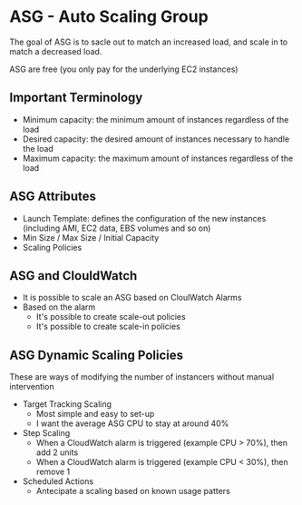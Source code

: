 # ASG - Auto Scaling Group
The goal of ASG is to sacle out to match an increased load, and scale in to match a decreased load.

ASG are free (you only pay for the underlying EC2 instances)

## Important Terminology

* Minimum capacity: the minimum amount of instances regardless of the load
* Desired capacity: the desired amount of instances necessary to handle the load
* Maximum capacity: the maximum amount of instances regardless of the load

## ASG Attributes
* Launch Template: defines the configuration of the new instances (including AMI, EC2 data, EBS volumes and so on)
* Min Size / Max Size / Initial Capacity
* Scaling Policies

## ASG and ClouldWatch
* It is possible to scale an ASG based on CloulWatch Alarms
* Based on the alarm
	* It's possible to create scale-out policies
	* It's possible to create scale-in policies

## ASG Dynamic Scaling Policies
These are ways of modifying the number of instancers without manual intervention
* Target Tracking Scaling
	* Most simple and easy to set-up
	* I want the average ASG CPU to stay at around 40%
* Step Scaling
	* When a CloudWatch alarm is triggered (example CPU > 70%), then add 2 units
	* When a CloudWatch alarm is triggered (example CPU < 30%), then remove 1
* Scheduled Actions
	* Antecipate a scaling based on known usage patters

